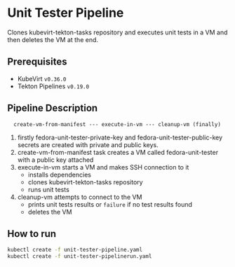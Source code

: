 # Unit Tester Pipeline

Clones kubevirt-tekton-tasks repository and executes unit tests in a VM and then deletes the VM at the end.


## Prerequisites

- KubeVirt `v0.36.0`
- Tekton Pipelines `v0.19.0`

## Pipeline Description

```
  create-vm-from-manifest --- execute-in-vm --- cleanup-vm (finally)
```

1. firstly fedora-unit-tester-private-key and fedora-unit-tester-public-key secrets are created with private and public keys.
2. create-vm-from-manifest task creates a VM called fedora-unit-tester with a public key attached
3. execute-in-vm starts a VM and makes SSH connection to it
    - installs dependencies
    - clones kubevirt-tekton-tasks repository
    - runs unit tests
4. cleanup-vm attempts to connect to the VM
    - prints unit tests results or `failure` if no test results found
    - deletes the VM


## How to run

```bash
kubectl create -f unit-tester-pipeline.yaml
kubectl create -f unit-tester-pipelinerun.yaml
```
